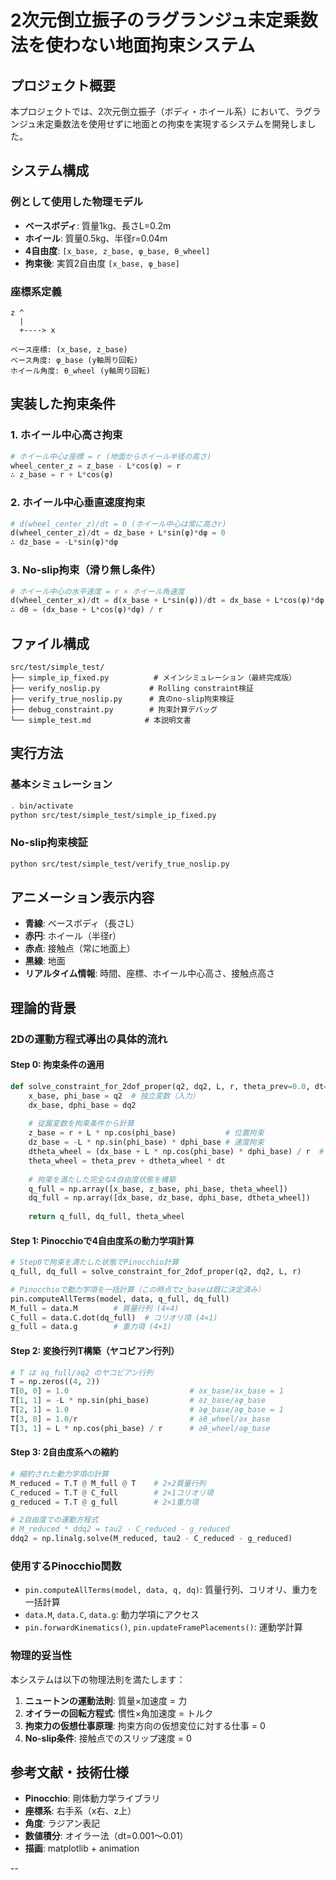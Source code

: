 # 2次元倒立振子のラグランジュ未定乗数法を使わない地面拘束システム

## プロジェクト概要

本プロジェクトでは、2次元倒立振子（ボディ・ホイール系）において、ラグランジュ未定乗数法を使用せずに地面との拘束を実現するシステムを開発しました。

## システム構成

### 例として使用した物理モデル
- **ベースボディ**: 質量1kg、長さL=0.2m
- **ホイール**: 質量0.5kg、半径r=0.04m
- **4自由度**: `[x_base, z_base, φ_base, θ_wheel]`
- **拘束後**: 実質2自由度 `[x_base, φ_base]`

### 座標系定義
```
z ^
  |
  +----> x

ベース座標: (x_base, z_base)
ベース角度: φ_base (y軸周り回転)
ホイール角度: θ_wheel (y軸周り回転)
```

## 実装した拘束条件

### 1. ホイール中心高さ拘束
```python
# ホイール中心z座標 = r (地面からホイール半径の高さ)
wheel_center_z = z_base - L*cos(φ) = r
∴ z_base = r + L*cos(φ)
```

### 2. ホイール中心垂直速度拘束
```python
# d(wheel_center_z)/dt = 0 (ホイール中心は常に高さr)
d(wheel_center_z)/dt = dz_base + L*sin(φ)*dφ = 0
∴ dz_base = -L*sin(φ)*dφ
```

### 3. No-slip拘束（滑り無し条件）
```python
# ホイール中心の水平速度 = r × ホイール角速度
d(wheel_center_x)/dt = d(x_base + L*sin(φ))/dt = dx_base + L*cos(φ)*dφ = r*dθ
∴ dθ = (dx_base + L*cos(φ)*dφ) / r
```

## ファイル構成

```
src/test/simple_test/
├── simple_ip_fixed.py          # メインシミュレーション（最終完成版）
├── verify_noslip.py           # Rolling constraint検証
├── verify_true_noslip.py      # 真のno-slip拘束検証
├── debug_constraint.py        # 拘束計算デバッグ
└── simple_test.md            # 本説明文書
```

## 実行方法

### 基本シミュレーション
```bash
. bin/activate
python src/test/simple_test/simple_ip_fixed.py
```

### No-slip拘束検証
```bash
python src/test/simple_test/verify_true_noslip.py
```

## アニメーション表示内容

- **青線**: ベースボディ（長さL）
- **赤円**: ホイール（半径r）
- **赤点**: 接触点（常に地面上）
- **黒線**: 地面
- **リアルタイム情報**: 時間、座標、ホイール中心高さ、接触点高さ

## 理論的背景

### 2Dの運動方程式導出の具体的流れ

#### Step 0: 拘束条件の適用
```python
def solve_constraint_for_2dof_proper(q2, dq2, L, r, theta_prev=0.0, dt=0.01):
    x_base, phi_base = q2  # 独立変数（入力）
    dx_base, dphi_base = dq2
    
    # 従属変数を拘束条件から計算
    z_base = r + L * np.cos(phi_base)           # 位置拘束
    dz_base = -L * np.sin(phi_base) * dphi_base # 速度拘束
    dtheta_wheel = (dx_base + L * np.cos(phi_base) * dphi_base) / r  # no-slip拘束
    theta_wheel = theta_prev + dtheta_wheel * dt
    
    # 拘束を満たした完全な4自由度状態を構築
    q_full = np.array([x_base, z_base, phi_base, theta_wheel])
    dq_full = np.array([dx_base, dz_base, dphi_base, dtheta_wheel])
    
    return q_full, dq_full, theta_wheel
```

#### Step 1: Pinocchioで4自由度系の動力学項計算
```python
# Step0で拘束を満たした状態でPinocchio計算
q_full, dq_full = solve_constraint_for_2dof_proper(q2, dq2, L, r)

# Pinocchioで動力学項を一括計算（この時点でz_baseは既に決定済み）
pin.computeAllTerms(model, data, q_full, dq_full)
M_full = data.M        # 質量行列 (4×4)
C_full = data.C.dot(dq_full)  # コリオリ項 (4×1)
g_full = data.g        # 重力項 (4×1)
```

#### Step 2: 変換行列T構築（ヤコビアン行列）
```python
# T は ∂q_full/∂q2 のヤコビアン行列
T = np.zeros((4, 2))
T[0, 0] = 1.0                           # ∂x_base/∂x_base = 1
T[1, 1] = -L * np.sin(phi_base)         # ∂z_base/∂φ_base
T[2, 1] = 1.0                           # ∂φ_base/∂φ_base = 1  
T[3, 0] = 1.0/r                         # ∂θ_wheel/∂x_base
T[3, 1] = L * np.cos(phi_base) / r      # ∂θ_wheel/∂φ_base
```

#### Step 3: 2自由度系への縮約
```python
# 縮約された動力学項の計算
M_reduced = T.T @ M_full @ T    # 2×2質量行列
C_reduced = T.T @ C_full        # 2×1コリオリ項
g_reduced = T.T @ g_full        # 2×1重力項

# 2自由度での運動方程式
# M_reduced * ddq2 = tau2 - C_reduced - g_reduced
ddq2 = np.linalg.solve(M_reduced, tau2 - C_reduced - g_reduced)
```

### 使用するPinocchio関数
- `pin.computeAllTerms(model, data, q, dq)`: 質量行列、コリオリ、重力を一括計算
- `data.M`, `data.C`, `data.g`: 動力学項にアクセス
- `pin.forwardKinematics()`, `pin.updateFramePlacements()`: 運動学計算

### 物理的妥当性
本システムは以下の物理法則を満たします：
1. **ニュートンの運動法則**: 質量×加速度 = 力
2. **オイラーの回転方程式**: 慣性×角加速度 = トルク  
3. **拘束力の仮想仕事原理**: 拘束方向の仮想変位に対する仕事 = 0
4. **No-slip条件**: 接触点でのスリップ速度 = 0

## 参考文献・技術仕様

- **Pinocchio**: 剛体動力学ライブラリ
- **座標系**: 右手系（x右、z上）
- **角度**: ラジアン表記
- **数値積分**: オイラー法（dt=0.001～0.01）
- **描画**: matplotlib + animation

--